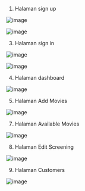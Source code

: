 1.	Halaman sign up

   
 ![image](https://github.com/elpf/ManajemenSistemTiketCinema/assets/124456549/3b9c6d3d-8ea2-4862-b1db-9e93a238a6ae)

![image](https://github.com/elpf/ManajemenSistemTiketCinema/assets/124456549/d5cc2edb-f6a4-4c90-afd0-be3ce218ac62)

3.	Halaman sign in
 

![image](https://github.com/elpf/ManajemenSistemTiketCinema/assets/124456549/bca77144-a879-45de-9881-6b77b0e21838)



![image](https://github.com/elpf/ManajemenSistemTiketCinema/assets/124456549/7608a042-f7dc-4a3d-b4db-4286151eeef7)

 

4.	Halaman dashboard
 



![image](https://github.com/elpf/ManajemenSistemTiketCinema/assets/124456549/1448fa8f-08e6-4285-825c-2e9479ec88d6)




5.	Halaman Add Movies


![image](https://github.com/elpf/ManajemenSistemTiketCinema/assets/124456549/c8fd2062-04c6-4357-84cd-ebb496fab998)

 
7.	Halaman Available Movies
 


![image](https://github.com/elpf/ManajemenSistemTiketCinema/assets/124456549/c6fb889e-e6af-46df-9e7b-23f2c968ce94)





8.	Halaman Edit Screening

![image](https://github.com/elpf/ManajemenSistemTiketCinema/assets/124456549/c717e8e7-cbed-4010-b4d6-bcef9756f334)



 
9.	Halaman Customers
 
![image](https://github.com/elpf/ManajemenSistemTiketCinema/assets/124456549/98951d2a-bbb4-4308-8918-94fe671334e4)


